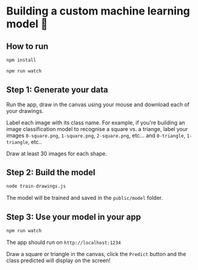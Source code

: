 # Building a custom machine learning model 🎉

## How to run

```bash
npm install
```

```bash
npm run watch
```

## Step 1: Generate your data

Run the app, draw in the canvas using your mouse and download each of your drawings.

Label each image with its class name. For example, if you're building an image classification model to recognise a square vs. a triange, label your images `0-square.png`, `1-square.png`, `2-square.png`, etc... and `0-triangle`, `1-triangle`, etc..

Draw at least 30 images for each shape.

## Step 2: Build the model

```bash
node train-drawings.js
```

The model will be trained and saved in the `public/model` folder.

## Step 3: Use your model in your app

```bash
npm run watch
```

The app should run on `http://localhost:1234`

Draw a square or triangle in the canvas, click the `Predict` button and the class predicted will display on the screen!

